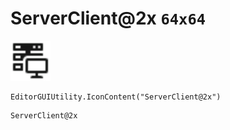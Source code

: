 # ServerClient@2x `64x64`
<img src="/img/ServerClient.png" width=64 height=64>

``` CSharp
EditorGUIUtility.IconContent("ServerClient@2x")
```
```
ServerClient@2x
```

